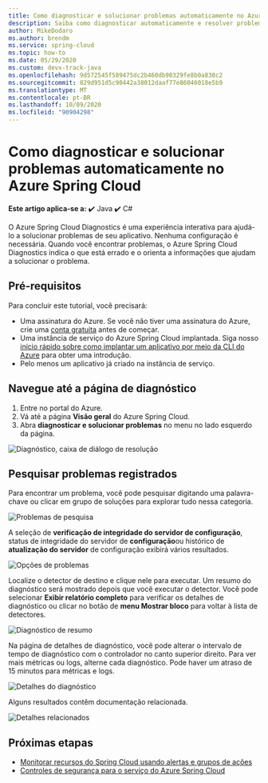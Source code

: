 ```yaml
---
title: Como diagnosticar e solucionar problemas automaticamente no Azure Spring Cloud
description: Saiba como diagnosticar automaticamente e resolver problemas no Azure Spring Cloud.
author: MikeDodaro
ms.author: brendm
ms.service: spring-cloud
ms.topic: how-to
ms.date: 05/29/2020
ms.custom: devx-track-java
ms.openlocfilehash: 9d572545f589475dc2b460db90329fe8b0a838c2
ms.sourcegitcommit: 829d951d5c90442a38012daaf77e86046018e5b9
ms.translationtype: MT
ms.contentlocale: pt-BR
ms.lasthandoff: 10/09/2020
ms.locfileid: "90904298"
---
```

# <a name="how-to-self-diagnose-and-solve-problems-in-azure-spring-cloud"></a>Como diagnosticar e solucionar problemas automaticamente no Azure Spring Cloud

**Este artigo aplica-se a:** ✔️ Java ✔️ C#

O Azure Spring Cloud Diagnostics é uma experiência interativa para ajudá-lo a solucionar problemas de seu aplicativo. Nenhuma configuração é necessária. Quando você encontrar problemas, o Azure Spring Cloud Diagnostics indica o que está errado e o orienta a informações que ajudam a solucionar o problema.

## <a name="prerequisites"></a>Pré-requisitos
Para concluir este tutorial, você precisará:

* Uma assinatura do Azure. Se você não tiver uma assinatura do Azure, crie uma [conta gratuita](https://azure.microsoft.com/free/?WT.mc_id=A261C142F) antes de começar.
* Uma instância de serviço do Azure Spring Cloud implantada. Siga nosso [início rápido sobre como implantar um aplicativo por meio da CLI do Azure](spring-cloud-quickstart.md) para obter uma introdução.
* Pelo menos um aplicativo já criado na instância de serviço.

## <a name="navigate-to-the-diagnostics-page"></a>Navegue até a página de diagnóstico
1. Entre no portal do Azure.
2. Vá até a página **Visão geral** do Azure Spring Cloud.
3. Abra **diagnosticar e solucionar problemas** no menu no lado esquerdo da página.

 ![Diagnóstico, caixa de diálogo de resolução](media/spring-cloud-diagnose/diagnose-solve-dialog.png)

 ## <a name="search-logged-issues"></a>Pesquisar problemas registrados
Para encontrar um problema, você pode pesquisar digitando uma palavra-chave ou clicar em grupo de soluções para explorar tudo nessa categoria.

 ![Problemas de pesquisa](media/spring-cloud-diagnose/search-detectors.png)

A seleção de **verificação de integridade do servidor de configuração**, status de integridade do servidor de **configuração**ou histórico de **atualização do servidor** de configuração exibirá vários resultados.

![Opções de problemas](media/spring-cloud-diagnose/detectors-options.png)

Localize o detector de destino e clique nele para executar. Um resumo do diagnóstico será mostrado depois que você executar o detector. Você pode selecionar **Exibir relatório completo** para verificar os detalhes de diagnóstico ou clicar no botão de **menu Mostrar bloco** para voltar à lista de detectores.

 ![Diagnóstico de resumo](media/spring-cloud-diagnose/summary-diagnostics.png)

Na página de detalhes de diagnóstico, você pode alterar o intervalo de tempo de diagnóstico com o controlador no canto superior direito. Para ver mais métricas ou logs, alterne cada diagnóstico. Pode haver um atraso de 15 minutos para métricas e logs.

 ![Detalhes do diagnóstico](media/spring-cloud-diagnose/diagnostics-details.png)

Alguns resultados contêm documentação relacionada.

 ![Detalhes relacionados](media/spring-cloud-diagnose/related-details.png)

## <a name="next-steps"></a>Próximas etapas
* [Monitorar recursos do Spring Cloud usando alertas e grupos de ações](spring-cloud-tutorial-alerts-action-groups.md)
* [Controles de segurança para o serviço do Azure Spring Cloud](spring-cloud-concept-security-controls.md)